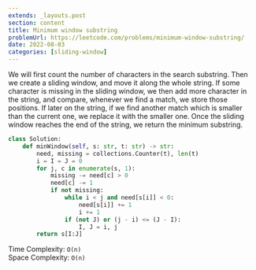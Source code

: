 ```yaml
---
extends: _layouts.post
section: content
title: Minimum window substring
problemUrl: https://leetcode.com/problems/minimum-window-substring/
date: 2022-08-03
categories: [sliding-window]
---
```


We will first count the number of characters in the search substring. Then we create a sliding window, and move it along the whole string. If some character is missing in the sliding window, we then add more character in the string, and compare, whenever we find a match, we store those positions. If later on the string, if we find another match which is smaller than the current one, we replace it with the smaller one. Once the sliding window reaches the end of the string, we return the minimum substring.

```python
class Solution:
    def minWindow(self, s: str, t: str) -> str:
        need, missing = collections.Counter(t), len(t)
        i = I = J = 0
        for j, c in enumerate(s, 1):
            missing -= need[c] > 0
            need[c] -= 1
            if not missing:
                while i < j and need[s[i]] < 0:
                    need[s[i]] += 1
                    i += 1
                if (not J) or (j - i) <= (J - I):
                    I, J = i, j
        return s[I:J]
```

Time Complexity: `O(n)` <br/>
Space Complexity: `O(n)`
